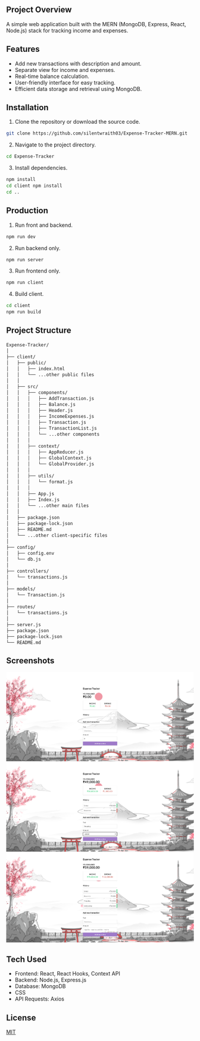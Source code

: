 ## Project Overview
A simple web application built with the MERN (MongoDB, Express, React, Node.js) stack for tracking income and expenses.

## Features
* Add new transactions with description and amount.
* Separate view for income and expenses.
* Real-time balance calculation.
* User-friendly interface for easy tracking.
* Efficient data storage and retrieval using MongoDB.

## Installation
1. Clone the repository or download the source code.
```bash
git clone https://github.com/silentwraith03/Expense-Tracker-MERN.git
```
2. Navigate to the project directory.
```bash
cd Expense-Tracker
```
3. Install dependencies.
```bash
npm install
cd client npm install
cd ..
```

## Production
1. Run front and backend.
```bash
npm run dev
```
2. Run backend only.
```bash
npm run server
```
3. Run frontend only.
```bash
npm run client
```
4. Build client.
```bash
cd client
npm run build
```

## Project Structure
```arduino
Expense-Tracker/
│
├── client/
│   ├── public/
│   │   ├── index.html
│   │   └── ...other public files
│   │
│   ├── src/
│   │   ├── components/
│   │   │   ├── AddTransaction.js
│   │   │   ├── Balance.js
│   │   │   ├── Header.js
│   │   │   ├── IncomeExpenses.js
│   │   │   ├── Transaction.js
│   │   │   ├── TransactionList.js
│   │   │   └── ...other components
│   │   │
│   │   ├── context/
│   │   │   ├── AppReducer.js
│   │   │   ├── GlobalContext.js
│   │   │   └── GlobalProvider.js
│   │   │
│   │   ├── utils/
│   │   │   └── format.js
│   │   │
│   │   ├── App.js
│   │   ├── Index.js
│   │   └── ...other main files
│   │
│   ├── package.json
│   ├── package-lock.json
│   ├── README.md
│   └── ...other client-specific files
│
├── config/
│   ├── config.env
│   └── db.js
│
├── controllers/
│   └── transactions.js
│
├── models/
│   └── Transaction.js
│
├── routes/
│   └── transactions.js
│
├── server.js
├── package.json
├── package-lock.json
└── README.md
```

## Screenshots
<img src='images/sc1.png'>
<img src='images/sc2.png'>
<img src='images/sc3.png'>

## Tech Used
* Frontend: React, React Hooks, Context API
* Backend: Node.js, Express.js
* Database: MongoDB
* CSS
* API Requests: Axios

## License
[MIT](LICENSE)
